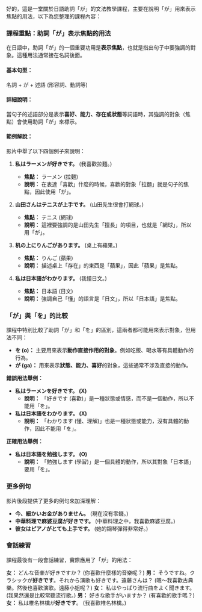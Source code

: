 </br>
好的，這是一堂關於日語助詞「が」的文法教學課程，主要在說明「が」用來表示焦點的用法，以下為您整理的課程內容：

### **課程重點：助詞「が」表示焦點的用法**

在日語中，助詞「が」的一個重要功用是**表示焦點**，也就是指出句子中要強調的對象。這種用法通常接在名詞後面。

#### **基本句型：**

名詞 + が + 述語 (形容詞、動詞等)

#### **詳細說明：**

當句子的述語部分是表示**喜好、能力、存在或狀態**等詞語時，其強調的對象（焦點）會使用助詞「が」來標示。

#### **範例解說：**

影片中舉了以下四個例子來說明：

1.  **私はラーメンが好きです。** (我喜歡拉麵。)
    *   **焦點：** ラーメン (拉麵)
    *   **說明：** 在表達「喜歡」什麼的時候，喜歡的對象「拉麵」就是句子的焦點，因此使用「が」。

2.  **山田さんはテニスが上手です。** (山田先生很會打網球。)
    *   **焦點：** テニス (網球)
    *   **說明：** 這裡要強調的是山田先生「擅長」的項目，也就是「網球」，所以用「が」。

3.  **机の上にりんごがあります。** (桌上有蘋果。)
    *   **焦點：** りんご (蘋果)
    *   **說明：** 描述桌上「存在」的東西是「蘋果」，因此「蘋果」是焦點。

4.  **私は日本語がわかります。** (我懂日文。)
    *   **焦點：** 日本語 (日文)
    *   **說明：** 強調自己「懂」的語言是「日文」，所以「日本語」是焦點。

### **「が」與「を」的比較**

課程中特別比較了助詞「が」和「を」的區別，這兩者都可能用來表示對象，但用法不同：

*   **を (o)：** 主要用來表示**動作直接作用的對象**。例如吃飯、喝水等有具體動作的行為。
*   **が (ga)：** 用來表示**狀態、能力、喜好**的對象，這些通常不涉及直接的動作。

**錯誤用法舉例：**

*   **私はラーメンを好きです。 (X)**
    *   **說明：** 「好きです (喜歡)」是一種狀態或情感，而不是一個動作，所以不能用「を」。
*   **私は日本語をわかります。 (X)**
    *   **說明：** 「わかります (懂、理解)」也是一種狀態或能力，沒有具體的動作，因此不能用「を」。

**正確用法舉例：**

*   **私は日本語を勉強します。 (O)**
    *   **說明：** 「勉強します (學習)」是一個具體的動作，所以其對象「日本語」要用「を」。

### **更多例句**

影片後段提供了更多的例句來加深理解：

*   **今、細かいお金がありません。** (現在沒有零錢。)
*   **中華料理で麻婆豆腐が好きです。** (中華料理之中，我喜歡麻婆豆腐。)
*   **彼女はピアノがとても上手です。** (她的鋼琴彈得非常好。)

### **會話練習**

課程最後有一段會話練習，實際應用了「が」的用法：

**女：** どんな音楽が好きですか？ (你喜歡什麼樣的音樂呢？)
**男：** そうですね。クラシックが**好きです**。それから演歌も好きです。遠藤さんは？ (嗯～我喜歡古典樂。然後也喜歡演歌。遠藤小姐呢？)
**女：** 私はやっぱり流行曲をよく聞きます。 (我果然還是比較常聽流行歌。)
**男：** 好きな歌手がいますか？ (有喜歡的歌手嗎？)
**女：** 私は椎名林檎が**好きです**。 (我喜歡椎名林檎。)
</br>
